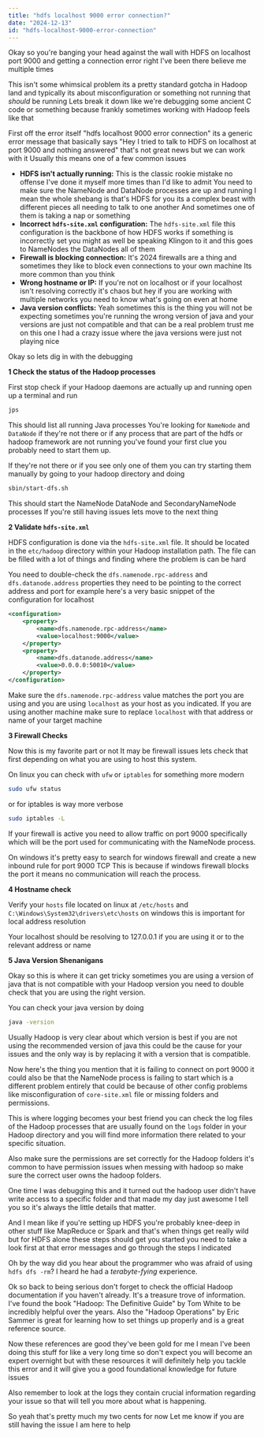 ```yaml
---
title: "hdfs localhost 9000 error connection?"
date: "2024-12-13"
id: "hdfs-localhost-9000-error-connection"
---
```


Okay so you're banging your head against the wall with HDFS on localhost port 9000 and getting a connection error right I've been there believe me multiple times

This isn't some whimsical problem its a pretty standard gotcha in Hadoop land and typically its about misconfiguration or something not running that *should* be running Lets break it down like we're debugging some ancient C code or something because frankly sometimes working with Hadoop feels like that

First off the error itself "hdfs localhost 9000 error connection" its a generic error message that basically says "Hey I tried to talk to HDFS on localhost at port 9000 and nothing answered" that's not great news but we can work with it Usually this means one of a few common issues

* **HDFS isn't actually running:** This is the classic rookie mistake no offense I've done it myself more times than I'd like to admit You need to make sure the NameNode and DataNode processes are up and running I mean the whole shebang is that's HDFS for you its a complex beast with different pieces all needing to talk to one another And sometimes one of them is taking a nap or something
* **Incorrect `hdfs-site.xml` configuration:** The `hdfs-site.xml` file this configuration is the backbone of how HDFS works if something is incorrectly set you might as well be speaking Klingon to it and this goes to NameNodes the DataNodes all of them
* **Firewall is blocking connection:** It's 2024 firewalls are a thing and sometimes they like to block even connections to your own machine Its more common than you think
* **Wrong hostname or IP:** If you're not on localhost or if your localhost isn't resolving correctly it's chaos but hey if you are working with multiple networks you need to know what's going on even at home
* **Java version conflicts:** Yeah sometimes this is the thing you will not be expecting sometimes you're running the wrong version of java and your versions are just not compatible and that can be a real problem trust me on this one I had a crazy issue where the java versions were just not playing nice

Okay so lets dig in with the debugging

**1 Check the status of the Hadoop processes**

First stop check if your Hadoop daemons are actually up and running open up a terminal and run

```bash
jps
```

This should list all running Java processes You're looking for `NameNode` and `DataNode` if they're not there or if any process that are part of the hdfs or hadoop framework are not running you've found your first clue you probably need to start them up.

If they're not there or if you see only one of them you can try starting them manually by going to your hadoop directory and doing

```bash
sbin/start-dfs.sh
```

This should start the NameNode DataNode and SecondaryNameNode processes If you're still having issues lets move to the next thing

**2 Validate `hdfs-site.xml`**

HDFS configuration is done via the `hdfs-site.xml` file. It should be located in the `etc/hadoop` directory within your Hadoop installation path. The file can be filled with a lot of things and finding where the problem is can be hard

You need to double-check the `dfs.namenode.rpc-address` and `dfs.datanode.address` properties they need to be pointing to the correct address and port for example here's a very basic snippet of the configuration for localhost

```xml
<configuration>
    <property>
        <name>dfs.namenode.rpc-address</name>
        <value>localhost:9000</value>
    </property>
    <property>
        <name>dfs.datanode.address</name>
        <value>0.0.0.0:50010</value>
    </property>
</configuration>
```

Make sure the `dfs.namenode.rpc-address` value matches the port you are using and you are using `localhost` as your host as you indicated. If you are using another machine make sure to replace `localhost` with that address or name of your target machine

**3 Firewall Checks**

Now this is my favorite part or not It may be firewall issues lets check that first depending on what you are using to host this system.

On linux you can check with `ufw` or `iptables` for something more modern

```bash
sudo ufw status
```

or for iptables is way more verbose

```bash
sudo iptables -L
```

If your firewall is active you need to allow traffic on port 9000 specifically which will be the port used for communicating with the NameNode process.

On windows it's pretty easy to search for windows firewall and create a new inbound rule for port 9000 TCP This is because if windows firewall blocks the port it means no communication will reach the process.

**4 Hostname check**

Verify your `hosts` file located on linux at `/etc/hosts` and `C:\Windows\System32\drivers\etc\hosts` on windows this is important for local address resolution

Your localhost should be resolving to 127.0.0.1 if you are using it or to the relevant address or name

**5 Java Version Shenanigans**

Okay so this is where it can get tricky sometimes you are using a version of java that is not compatible with your Hadoop version you need to double check that you are using the right version.

You can check your java version by doing

```bash
java -version
```

Usually Hadoop is very clear about which version is best if you are not using the recommended version of java this could be the cause for your issues and the only way is by replacing it with a version that is compatible.

Now here's the thing you mention that it is failing to connect on port 9000 it could also be that the NameNode process is failing to start which is a different problem entirely that could be because of other config problems like misconfiguration of `core-site.xml` file or missing folders and permissions.

This is where logging becomes your best friend you can check the log files of the Hadoop processes that are usually found on the `logs` folder in your Hadoop directory and you will find more information there related to your specific situation.

Also make sure the permissions are set correctly for the Hadoop folders it's common to have permission issues when messing with hadoop so make sure the correct user owns the hadoop folders.

One time I was debugging this and it turned out the hadoop user didn't have write access to a specific folder and that made my day just awesome I tell you so it's always the little details that matter.

And I mean like if you're setting up HDFS you're probably knee-deep in other stuff like MapReduce or Spark and that's when things get really wild but for HDFS alone these steps should get you started you need to take a look first at that error messages and go through the steps I indicated

Oh by the way did you hear about the programmer who was afraid of using `hdfs dfs -rm`? I heard he had a *terabyte-fying* experience.

Ok so back to being serious don't forget to check the official Hadoop documentation if you haven't already. It's a treasure trove of information. I've found the book "Hadoop: The Definitive Guide" by Tom White to be incredibly helpful over the years. Also the "Hadoop Operations" by Eric Sammer is great for learning how to set things up properly and is a great reference source.

Now these references are good they've been gold for me I mean I've been doing this stuff for like a very long time so don't expect you will become an expert overnight but with these resources it will definitely help you tackle this error and it will give you a good foundational knowledge for future issues

Also remember to look at the logs they contain crucial information regarding your issue so that will tell you more about what is happening.

So yeah that's pretty much my two cents for now Let me know if you are still having the issue I am here to help
